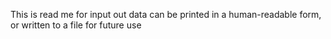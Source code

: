 This is read me for input out data can be printed in a human-readable form, or written to a file for future use
